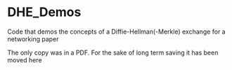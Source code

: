 # DHE_Demos
Code that demos the concepts of a Diffie-Hellman(-Merkle) exchange for a networking paper

The only copy was in a PDF. For the sake of long term saving it has been moved here
